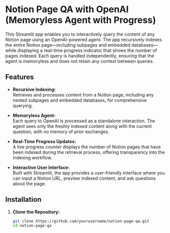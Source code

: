# Notion Page QA with OpenAI (Memoryless Agent with Progress)

This Streamlit app enables you to interactively query the content of any Notion page using an OpenAI-powered agent. The app recursively indexes the entire Notion page—including subpages and embedded databases—while displaying a real-time progress indicator that shows the number of pages indexed. Each query is handled independently, ensuring that the agent is memoryless and does not retain any context between queries.

## Features

- **Recursive Indexing:**  
  Retrieves and processes content from a Notion page, including any nested subpages and embedded databases, for comprehensive querying.

- **Memoryless Agent:**  
  Each query to OpenAI is processed as a standalone interaction. The agent sees only the freshly indexed content along with the current question, with no memory of prior exchanges.

- **Real-Time Progress Updates:**  
  A live progress counter displays the number of Notion pages that have been indexed during the retrieval process, offering transparency into the indexing workflow.

- **Interactive User Interface:**  
  Built with Streamlit, the app provides a user-friendly interface where you can input a Notion URL, preview indexed content, and ask questions about the page.

## Installation

1. **Clone the Repository:**

   ```bash
   git clone https://github.com/yourusername/notion-page-qa.git
   cd notion-page-qa

